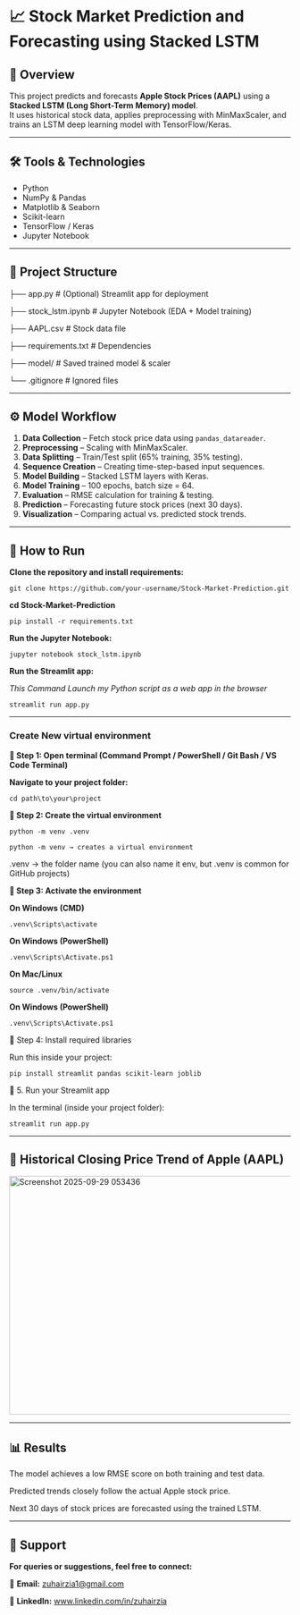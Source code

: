 # 📈 Stock Market Prediction and Forecasting using Stacked LSTM  

## 📌 Overview  
This project predicts and forecasts **Apple Stock Prices (AAPL)** using a **Stacked LSTM (Long Short-Term Memory) model**.  
It uses historical stock data, applies preprocessing with MinMaxScaler, and trains an LSTM deep learning model with TensorFlow/Keras.  

---

## 🛠 Tools & Technologies  
- Python  
- NumPy & Pandas  
- Matplotlib & Seaborn  
- Scikit-learn  
- TensorFlow / Keras  
- Jupyter Notebook  

---

## 📂 Project Structure  

├── app.py # (Optional) Streamlit app for deployment

├── stock_lstm.ipynb # Jupyter Notebook (EDA + Model training)

├── AAPL.csv # Stock data file

├── requirements.txt # Dependencies

├── model/ # Saved trained model & scaler

└── .gitignore # Ignored files


---

## ⚙️ Model Workflow  
1. **Data Collection** – Fetch stock price data using `pandas_datareader`.  
2. **Preprocessing** – Scaling with MinMaxScaler.  
3. **Data Splitting** – Train/Test split (65% training, 35% testing).  
4. **Sequence Creation** – Creating time-step-based input sequences.  
5. **Model Building** – Stacked LSTM layers with Keras.  
6. **Model Training** – 100 epochs, batch size = 64.  
7. **Evaluation** – RMSE calculation for training & testing.  
8. **Prediction** – Forecasting future stock prices (next 30 days).  
9. **Visualization** – Comparing actual vs. predicted stock trends.  

---

## 🚀 How to Run  

**Clone the repository and install requirements:**

`git clone https://github.com/your-username/Stock-Market-Prediction.git`

**cd Stock-Market-Prediction**

`pip install -r requirements.txt`

**Run the Jupyter Notebook:**

`jupyter notebook stock_lstm.ipynb`

**Run the Streamlit app:**

*This Command Launch my Python script as a web app in the browser*

`streamlit run app.py`          

---

### **Create New virtual environment**

**🔹 Step 1: Open terminal (Command Prompt / PowerShell / Git Bash / VS Code Terminal)**

**Navigate to your project folder:**

`cd path\to\your\project`

**🔹 Step 2: Create the virtual environment**


`python -m venv .venv`


`python -m venv → creates a virtual environment`

.venv → the folder name (you can also name it env, but .venv is common for GitHub projects)

**🔹 Step 3: Activate the environment**

**On Windows (CMD)**


`.venv\Scripts\activate`

**On Windows (PowerShell)**

`.venv\Scripts\Activate.ps1`

**On Mac/Linux**

`source .venv/bin/activate`

**On Windows (PowerShell)**


`.venv\Scripts\Activate.ps1`

🔹 Step 4: Install required libraries

Run this inside your project:

`pip install streamlit pandas scikit-learn joblib`

🔹 5. Run your Streamlit app

In the terminal (inside your project folder):

`streamlit run app.py`

---


## 📸 Historical Closing Price Trend of Apple (AAPL)


<img width="628" height="427" alt="Screenshot 2025-09-29 053436" src="https://github.com/user-attachments/assets/690cc1a4-dfcf-41db-aa32-56c1fb831e40" />

---

## 📊 Results
The model achieves a low RMSE score on both training and test data.

Predicted trends closely follow the actual Apple stock price.

Next 30 days of stock prices are forecasted using the trained LSTM.

---

## 📧 Support

**For queries or suggestions, feel free to connect:**

📩 **Email:**  zuhairzia1@gmail.com

💼 **LinkedIn:**  www.linkedin.com/in/zuhairzia

